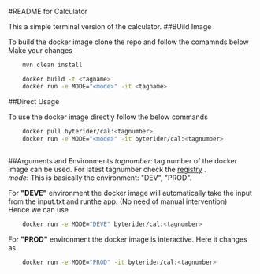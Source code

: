 #README for Calculator

This a simple terminal version of the calculator. 
##BUild Image

To build the docker image clone the repo and follow the comamnds below
Make your changes
```bash
    mvn clean install
```

```bash
    docker build -t <tagname>
    docker run -e MODE="<mode>" -it <tagname>
```

##Direct Usage

To use the docker image directly follow the below commands 

```bash
    docker pull byterider/cal:<tagnumber>
    docker run -e MODE="<mode>" -it byterider/cal:<tagnumber>
    
```

##Arguments and Environments
_tagnumber_: tag number of the docker image can be used. For latest tagnumber check the [registry](https://hub.docker.com/r/byterider/cal) .<br>
_mode_: This is basically the environment: "DEV", "PROD".

For **"DEVE"** environment the docker image will automatically take the input from the input.txt and runthe app. (No need of manual intervention)<br>
Hence we can use 
```bash 
    docker run -e MODE="DEVE" byterider/cal:<tagnumber>
```
For **"PROD"** environment the docker image is interactive. 
Here it changes as 
```bash 
    docker run -e MODE="PROD" -it byterider/cal:<tagnumber>
```